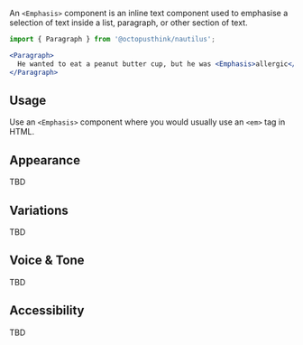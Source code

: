 An `<Emphasis>` component is an inline text component used to emphasise a selection of text inside a list, paragraph, or other section of text.

```jsx
import { Paragraph } from '@octopusthink/nautilus';

<Paragraph>
  He wanted to eat a peanut butter cup, but he was <Emphasis>allergic</Emphasis>.
</Paragraph>
```

## Usage

Use an `<Emphasis>` component where you would usually use an `<em>` tag in HTML.

## Appearance

TBD

## Variations

TBD

## Voice & Tone

TBD

## Accessibility

TBD
